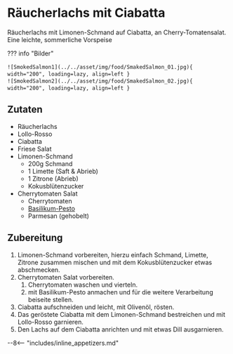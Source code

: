 # Räucherlachs mit Ciabatta

Räucherlachs mit Limonen-Schmand auf Ciabatta, an Cherry-Tomatensalat.  
Eine leichte, sommerliche Vorspeise  

??? info "Bilder"

    ![SmokedSalmon1](../../asset/img/food/SmakedSalmon_01.jpg){ width="200", loading=lazy, align=left }
    ![SmokedSalmon2](../../asset/img/food/SmakedSalmon_02.jpg){ width="200", loading=lazy, align=left }

## Zutaten

- Räucherlachs
- Lollo-Rosso
- Ciabatta
- Friese Salat
- Limonen-Schmand
    - 200g Schmand
    - 1 Limette (Saft & Abrieb)
    - 1 Zitrone (Abrieb)
    - Kokusblütenzucker
- Cherrytomaten Salat
    - Cherrytomaten
    - [Basilikum-Pesto](../../../cooking/etc/BasilikumPesto)
    - Parmesan (gehobelt)

## Zubereitung

1. Limonen-Schmand vorbereiten, hierzu einfach Schmand, Limette, Zitrone zusammen mischen und mit dem Kokusblütenzucker etwas abschmecken.
2. Cherrytomaten Salat vorbereiten.
    1. Cherrytomaten waschen und vierteln.
    2. mit Basilikum-Pesto anmachen und für die weitere Verarbeitung beiseite stellen.
3. Ciabatta aufschneiden und leicht, mit Olivenöl, rösten.
4. Das geröstete Ciabatta mit dem Limonen-Schmand bestreichen und mit Lollo-Rosso garnieren.
5. Den Lachs auf dem Ciabatta anrichten und mit etwas Dill ausgarnieren.

--8<-- "includes/inline_appetizers.md"
